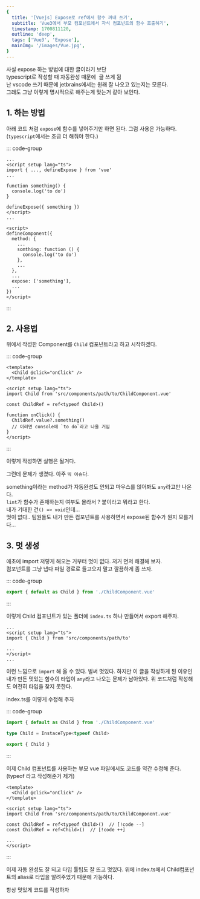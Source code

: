 ```yaml
---
{
  title: '[Vuejs] Expose로 ref에서 함수 꺼내 쓰기',
  subtitle: 'Vue3에서 부모 컴포넌트에서 자식 컴포넌트의 함수 호출하기',
  timestamp: 1700811120,
  outline: 'deep',
  tags: ['Vue3', 'Expose'],
  mainImg: '/images/Vue.jpg',
}
---
```


사실 expose 하는 방법에 대한 글이라기 보단  
typescript로 작성할 때 자동완성 때문에  글 쓰게 됨  
난 vscode 쓰기 때문에 jetbrains에서는 원래 잘 나오고 있는지는 모른다.  
그래도 그냥 이렇게 명시적으로 해주는게 맞는거 같아 보인다.

## 1. 하는 방법

아래 코드 처럼 `expose`에 함수를 넣어주기만 하면 된다.
그럼 사용은 가능하다.  
(`typescript`에서는 조금 더 해줘야 한다.)

::: code-group

```vue [Composition API]
...
<script setup lang="ts">
import { ..., defineExpose } from 'vue'
...

function something() {
  console.log('to do')
}

defineExpose({ something })
</script>
...
```

```vue [Optional API]
<script>
defineComponent({
  method: {
    ...
    somthing: function () {
      console.log('to do')
    },
    ...
  },
  ...
  expose: ['something'],
  ...
})
</script>
```

:::

## 2. 사용법

위에서 작성한 Component를 `Child` 컴포넌트라고 하고 시작하겠다.

::: code-group

```vue [부모 컴포넌트]
<template>
  <Child @click="onClick" />
</template>

<script setup lang="ts">
import Child from 'src/components/path/to/ChildComponent.vue'

const ChildRef = ref<typeof Child>()

function onClick() {
  ChildRef.value?.something()
  // 이러면 console에 `to do`라고 나올 거임
}
</script>
```

:::

이렇게 작성하면 실행은 될거다.

그런데 문제가 생겼다. 아주 `빅 이슈`다.

something이라는 method가 자동완성도 안되고 마우스를 얹어봐도 `any`라고만 나온다.  
`lint`가 함수가 존재하는지 여부도 몰라서 ? 붙이라고 뭐라고 한다.  
내가 기대한 건`() => void`인데...  
멋이 없다.. 팀원들도 내가 만든 컴포넌트를 사용하면서 expose된 함수가 뭔지 모를거다...

## 3. 멋 생성

애초에 import 저렇게 해오는 거부터 멋이 없다. 저거 먼저 해결해 보자.  
컴포넌트를 그냥 냅다 파일 경로로 들고오지 말고 깔끔하게 좀 쓰자.

::: code-group

```ts [src/components/path/to/index.ts]
export { default as Child } from './ChildComponent.vue'
```

:::

이렇게 Child 컴포넌트가 있는 폴더에 `index.ts` 하나 만들어서 export 해주자.

```vue
...
<script setup lang="ts">
import { Child } from 'src/components/path/to'

...
</script>
...
```

이런 느낌으로 `import` 해 올 수 있다. 벌써 멋있다.
하지만 이 글을 작성하게 된 이유인 내가 만든 멋있는 함수의 타입이 `any`라고 나오는 문제가 남아있다.
위 코드처럼 작성해도 여전히 타입을 찾지 못한다.

index.ts를 이렇게 수정해 주자

::: code-group

```ts [src/components/path/to/index.ts]
import { default as Child } from './ChildComponent.vue'

type Child = InstaceType<typeof Child>

export { Child }
```

:::

이제 Child 컴포넌트를 사용하는 부모 vue 파일에서도 코드를 약간 수정해 준다.  
(typeof 라고 작성해준거 제거)

```vue [부모 컴포넌트]
<template>
  <Child @click="onClick" />
</template>

<script setup lang="ts">
import Child from 'src/components/path/to/ChildComponent.vue'

const ChildRef = ref<typeof Child>()  // [!code --]
const ChildRef = ref<Child>()  // [!code ++]

...
</script>
```

:::

이제 자동 완성도 잘 되고 타입 툴팁도 잘 뜨고 멋있다.
위에 index.ts에서 Child컴포넌트의 alias로 타입을 알려주었기 때문에 가능하다.

항상 멋있게 코드를 작성하자
